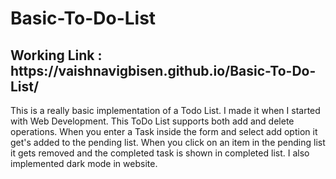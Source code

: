 # Basic-To-Do-List

<h2> Working Link : https://vaishnavigbisen.github.io/Basic-To-Do-List/ </h2>


This is a really basic implementation of a Todo List. I made it when I started with Web Development. This ToDo List supports both add and delete operations. When you enter a Task inside the form and select add option it get's added to the pending list. When you click on an item in the pending list it gets removed and the completed task is shown in completed list. I also implemented dark mode in website.
